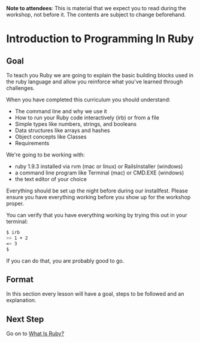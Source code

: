 <div class="alert alert-info">
<strong>Note to attendees</strong>: This is material that we expect you to read during the workshop, not before it. The contents are subject to change beforehand.
</div>

# Introduction to Programming In Ruby

## Goal

To teach you Ruby we are going to explain the basic building blocks used in the ruby language and allow you reinforce what you've learned through challenges.

When you have completed this curriculum you should understand:

- The command line and why we use it
- How to run your Ruby code interactively (irb) or from a file
- Simple types like numbers, strings, and booleans
- Data structures like arrays and hashes
- Object concepts like Classes
- Requirements

We're going to be working with:

- ruby 1.9.3 installed via rvm (mac or linux) or RailsInstaller (windows)
- a command line program like Terminal (mac) or CMD.EXE (windows)
- the text editor of your choice

Everything should be set up the night before during our installfest. Please ensure you have everything working before you show up for the workshop proper.

You can verify that you have everything working by trying this out in your terminal:

```bash
$ irb
>> 1 + 2
=> 3
$
```

If you can do that, you are probably good to go.

## Format

In this section every lesson will have a goal, steps to be followed and an explanation.

## Next Step
Go on to [What Is Ruby?](what_is_ruby)
